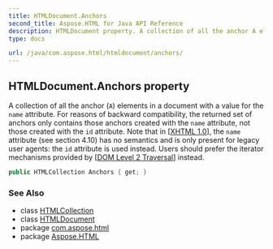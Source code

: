 ```yaml
---
title: HTMLDocument.Anchors
second_title: Aspose.HTML for Java API Reference
description: HTMLDocument property. A collection of all the anchor A elements in a document with a value for the name attribute. For reasons of backward compatibility the returned set of anchors only contains those anchors created with the name attribute not those created with the id attribute. Note that in XHTML 1.0 the name attribute see section 4.10 has no semantics and is only present for legacy user agents the id attribute is used instead. Users should prefer the iterator mechanisms provided by DOM Level 2 Traversal instead
type: docs

url: /java/com.aspose.html/htmldocument/anchors/
---
```

## HTMLDocument.Anchors property

A collection of all the anchor (`A`) elements in a document with a value for the `name` attribute. For reasons of backward compatibility, the returned set of anchors only contains those anchors created with the `name` attribute, not those created with the `id` attribute. Note that in [[XHTML 1.0](http://www.w3.org/TR/2002/REC-xhtml1-20020801)], the `name` attribute (see section 4.10) has no semantics and is only present for legacy user agents: the `id` attribute is used instead. Users should prefer the iterator mechanisms provided by [[DOM Level 2 Traversal](http://www.w3.org/TR/2000/REC-DOM-Level-2-Traversal-Range-20001113)] instead.

```java
public HTMLCollection Anchors { get; }
```

### See Also

* class [HTMLCollection](../../../com.aspose.html.collections/htmlcollection/)
* class [HTMLDocument](../)
* package [com.aspose.html](../../../com.aspose.html/)
* package [Aspose.HTML](../../../)
